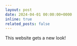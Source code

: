 ```yaml
---
layout: post
date: 2024-04-01 00:00:00+0000
inline: true
related_posts: false
---
```


This website gets a new look!
